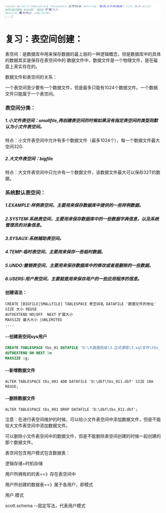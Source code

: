 ![image-20221026150242013](16.2.1.表空间.assets/image-20221026150242013.png)

# 复习：表空间创建：

表空间：是数据库中用来保存数据的最上层的一种逻辑概念，但是数据库中的具体的数据其实是保存在表空间中的
数据文件中，数据文件是一个物理文件，是在磁盘上真实存在的。

数据文件和表空间的关系：

一个表空间至少要有一个数据文件，但是最多只能有1024个数据文件。一个数据文件只能属于一个表空间。

### 表空间分类：

#####    1.小文件表空间：smallfile,再创建表空间的时候如果没有指定表空间的类型则默认为小文件表空间。

​       特点：小文件表空间中允许有多个数据文件（最多1024个），每一个数据文件最大空间32G.

#####    2.大文件表空间：bigfile

​       特点：大文件表空间中只允许有一个数据文件，该数据文件最大可以保存32T的数据。

### 系统默认表空间：

#####   1.EXAMPLE:样例表空间，主要用来保存数据库中提供的一些样例数据。

#####   2.SYSTEM:系统表空间，主要用来保存数据库中的一些数据字典信息，以及系统管理员的对象信息。

#####   3.SYSAUX:系统辅助表空间。

#####   4.TEMP:临时表空间，主要用来保存一些临时数据。

#####   5.UNDO:撤销表空间，主要用来保存数据库中的修改或者是删除的一些数据。

#####   6.USERS:用户表空间，主要就是用来保存用户的一些应用程序的信息。



#### 创建语法：  

```plsql
CREATE [BIGFILE|SMALLFILE] TABLESPACE 表空间名 DATAFILE '数据文件的地址' SIZE 大小 REUSE
AUTOEXTEND NO|OFF  NEXT 扩展大小
MAXSIZE 最大大小 |UNLIMITED 
....
```



#### --创建表空间sys用户

```sql
CREATE TABLESPACE tbs_01 DATAFILE 'D:\大数据班级\3.正式课程\3.sql文件\tbs_01.dbf' SIZE 10m REUSE
AUTOEXTEND ON NEXT 5m
MAXSIZE 1g; 
```



#### --新增数据文件

```plsql
ALTER TABLESPACE tbs_001 ADD DATAFILE 'D:\dbf\tbs_011.dbf' SIZE 10m REUSE;
```

#### --删除数据文件

```plsql
ALTER TABLESPACE tbs_001 DROP DATAFILE 'D:\dbf\tbs_011.dbf';
```

注意：在进行表空间维护的时候，可以给小文件表空间中添加数据文件，但是不能给大文件表空间中添加数据文件。

​      可以删除小文件表空间中的数据文件，但是不能删除表空间创建的时候一起创建的那个数据文件。





表空间包含用户模式包含数据表：

逻辑存储+时机存储

用户所拥有的的表==》存在表空间中

用户所创建的数据表==》属于各用户，即模式



用户.模式

scott.schema			--固定写法，代表用户模式

